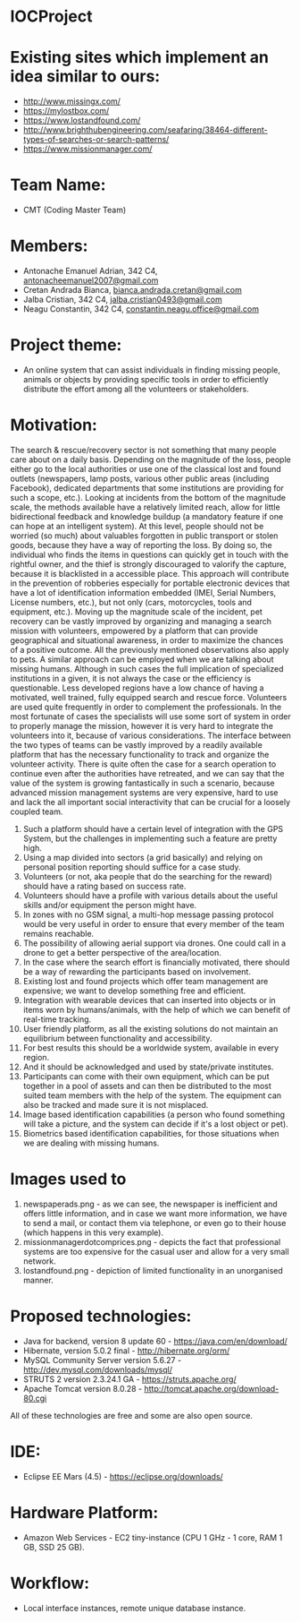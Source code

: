 # IOCProject

# Existing sites which implement an idea similar to ours:
- http://www.missingx.com/
- https://mylostbox.com/
- https://www.lostandfound.com/
- http://www.brighthubengineering.com/seafaring/38464-different-types-of-searches-or-search-patterns/
- https://www.missionmanager.com/


# Team Name:
- CMT (Coding Master Team)

# Members:
- Antonache Emanuel Adrian, 342 C4, antonacheemanuel2007@gmail.com
- Cretan Andrada Bianca, bianca.andrada.cretan@gmail.com
- Jalba Cristian, 342 C4, jalba.cristian0493@gmail.com
- Neagu Constantin, 342 C4, constantin.neagu.office@gmail.com

# Project theme:
- An online system that can assist individuals in finding missing people, animals or objects by providing specific tools in order to efficiently distribute the effort among all the volunteers or stakeholders.

# Motivation:
  The search & rescue/recovery sector is not something that many people care about on a daily basis. Depending on the magnitude of the loss, people either go to the local authorities or use one of the classical lost and found outlets (newspapers, lamp posts, various other public areas (including Facebook), dedicated departments that some institutions are providing for such a scope, etc.). Looking at incidents from the bottom of the magnitude scale, the methods available have a relatively limited reach, allow for little bidirectional feedback and knowledge buildup (a mandatory feature if one can hope at an intelligent system). At this level, people should not be worried (so much) about valuables forgotten in public transport or stolen goods, because they have a way of reporting the loss. By doing so, the individual who finds the items in questions can quickly get in touch with the rightful owner, and the thief is strongly discouraged to valorify the capture, because it is blacklisted in a accessible place. This approach will contribute in the prevention of robberies especially for portable electronic devices that have a lot of identification information embedded (IMEI, Serial Numbers, License numbers, etc.), but not only (cars, motorcycles, tools and equipment, etc.).
  Moving up the magnitude scale of the incident, pet recovery can be vastly improved by organizing and managing a search mission with volunteers, empowered by a platform that can provide geographical and situational awareness, in order to maximize the chances of a positive outcome. All the previously mentioned observations also apply to pets.
  A similar approach can be employed when we are talking about missing humans. Although in such cases the full implication of specialized institutions in a given, it is not always the case or the efficiency is questionable. Less developed regions have a low chance of having a motivated, well trained, fully equipped search and rescue force. Volunteers are used quite frequently in order to complement the professionals.
  In the most fortunate of cases the specialists will use some sort of system in order to properly manage the mission, however it is very hard to
  integrate the volunteers into it, because of various considerations. The interface between the two types of teams can be vastly improved by a
  readily available platform that has the necessary functionality to track and organize the volunteer activity. There is quite often the case for a search operation to continue even after the authorities have retreated, and we can say that the value of the system is growing fantastically in such a scenario, because advanced mission management systems are very expensive, hard to use and lack the all important social interactivity that can be crucial for a loosely coupled team.

1. Such a platform should have a certain level of integration with the GPS System, but the challenges in implementing such a feature are pretty high.
2. Using a map divided into sectors (a grid basically) and relying on personal position reporting should suffice for a case study.  
3. Volunteers (or not, aka people that do the searching for the reward) should have a rating based on success rate.
4. Volunteers should have a profile with various details about the useful skills and/or equipment the person might have.
5. In zones with no GSM signal, a multi-hop message passing protocol would be very useful in order to ensure that every member of the team remains reachable.
6. The possibility of allowing aerial support via drones. One could call in a drone to get a better perspective of the area/location.
7. In the case where the search effort is financially motivated, there should be a way of rewarding the participants based on involvement.
8. Existing lost and found projects which offer team management are expensive; we want to develop something free and efficient.
9. Integration with wearable devices that can inserted into objects or in items worn by humans/animals, with the help of which we can benefit of real-time tracking.
10. User friendly platform, as all the existing solutions do not maintain an equilibrium between functionality and accessibility.
11. For best results this should be a worldwide system, available in every region.
12. And it should be acknowledged and used by state/private institutes.
13. Participants can come with their own equipment, which can be put together in a pool of assets and can then be distributed to the most suited team members with the help of the system. The equipment can also be tracked and made sure it is not misplaced.
14. Image based identification capabilities (a person who found something will take a picture, and the system can decide if it's a lost object or pet).
15. Biometrics based identification capabilities, for those situations when we are dealing with missing humans.

# Images used to 
1. newspaperads.png - as we can see, the newspaper is inefficient and offers little information, and in case we want more information, 
we have to send a mail, or contact them via telephone, or even go to their house (which happens in this very example).
2. missionmanagerdotcomprices.png - depicts the fact that professional systems are too expensive for the casual user and allow for a very small network.
3. lostandfound.png - depiction of limited functionality in an unorganised manner.

# Proposed technologies:
- Java for backend, version 8 update 60 - https://java.com/en/download/
- Hibernate, version 5.0.2 final - http://hibernate.org/orm/
- MySQL Community Server version 5.6.27 - http://dev.mysql.com/downloads/mysql/
- STRUTS 2 version 2.3.24.1 GA - https://struts.apache.org/
- Apache Tomcat version 8.0.28 - http://tomcat.apache.org/download-80.cgi

All of these technologies are free and some are also open source.

# IDE:
- Eclipse EE Mars (4.5) - https://eclipse.org/downloads/

# Hardware Platform:
- Amazon Web Services - EC2 tiny-instance (CPU 1 GHz - 1 core, RAM 1 GB, SSD 25 GB).

# Workflow:
- Local interface instances, remote unique database instance.
